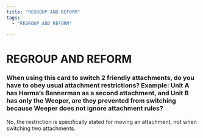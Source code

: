 ```yaml
---
title: "REGROUP AND REFORM"
tags:
  - "REGROUP AND REFORM"

---
```


# REGROUP AND REFORM

###  When using this card to switch 2 friendly attachments, do you have to obey usual attachment restrictions? Example: Unit A has Harma’s Bannerman as a second attachment, and Unit B has only the Weeper, are they prevented from switching because Weeper does not ignore attachment rules?


No, the restriction is specifically stated for moving an attachment, not when switching two attachments. 

